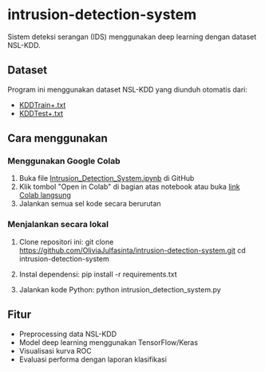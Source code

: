 # intrusion-detection-system

Sistem deteksi serangan (IDS) menggunakan deep learning dengan dataset NSL-KDD.

## Dataset
Program ini menggunakan dataset NSL-KDD yang diunduh otomatis dari:
- [KDDTrain+.txt](https://raw.githubusercontent.com/defcom17/NSL_KDD/master/KDDTrain%2B.txt)
- [KDDTest+.txt](https://raw.githubusercontent.com/defcom17/NSL_KDD/master/KDDTest%2B.txt)

## Cara menggunakan

### Menggunakan Google Colab
1. Buka file [Intrusion_Detection_System.ipynb](Intrusion_Detection_System.ipynb) di GitHub 
2. Klik tombol "Open in Colab" di bagian atas notebook atau buka [link Colab langsung](https://colab.research.google.com/drive/1_VQwx-5Fdk9tlSw4A4DKWbcD9_658Ga_?usp=sharing)
3. Jalankan semua sel kode secara berurutan

### Menjalankan secara lokal
1. Clone repositori ini:
git clone https://github.com/OliviaJulfasinta/intrusion-detection-system.git
cd intrusion-detection-system

2. Instal dependensi:
pip install -r requirements.txt

3. Jalankan kode Python:
python intrusion_detection_system.py

## Fitur
- Preprocessing data NSL-KDD
- Model deep learning menggunakan TensorFlow/Keras
- Visualisasi kurva ROC
- Evaluasi performa dengan laporan klasifikasi
